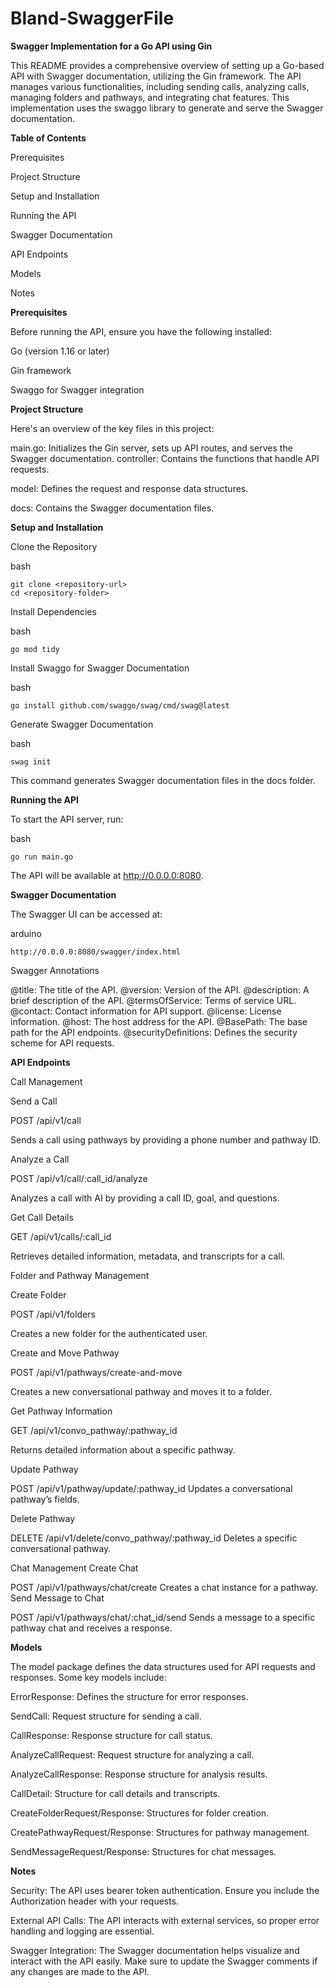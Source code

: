 # Bland-SwaggerFile


**Swagger Implementation for a Go API using Gin**

This README provides a comprehensive overview of setting up a Go-based API with Swagger documentation, utilizing the Gin framework. The API manages various functionalities, including sending calls, analyzing calls, managing folders and pathways, and integrating chat features. This implementation uses the swaggo library to generate and serve the Swagger documentation.

**Table of Contents**

Prerequisites

Project Structure

Setup and Installation

Running the API

Swagger Documentation

API Endpoints

Models

Notes

**Prerequisites**

Before running the API, ensure you have the following installed:

Go (version 1.16 or later)

Gin framework

Swaggo for Swagger integration

**Project Structure**

Here's an overview of the key files in this project:

main.go: Initializes the Gin server, sets up API routes, and serves the Swagger documentation.
controller: Contains the functions that handle API requests.

model: Defines the request and response data structures.

docs: Contains the Swagger documentation files.

**Setup and Installation**

Clone the Repository

bash
```
git clone <repository-url>
cd <repository-folder>
```

Install Dependencies

bash
```
go mod tidy
```

Install Swaggo for Swagger Documentation

bash
```
go install github.com/swaggo/swag/cmd/swag@latest
```

Generate Swagger Documentation

bash
```
swag init
```

This command generates Swagger documentation files in the docs folder.

**Running the API**

To start the API server, run:

bash
```
go run main.go
```

The API will be available at http://0.0.0.0:8080.

**Swagger Documentation**

The Swagger UI can be accessed at:

arduino

```
http://0.0.0.0:8080/swagger/index.html
```
Swagger Annotations

@title: The title of the API.
@version: Version of the API.
@description: A brief description of the API.
@termsOfService: Terms of service URL.
@contact: Contact information for API support.
@license: License information.
@host: The host address for the API.
@BasePath: The base path for the API endpoints.
@securityDefinitions: Defines the security scheme for API requests.

**API Endpoints**

Call Management

Send a Call

POST /api/v1/call

Sends a call using pathways by providing a phone number and pathway ID.


Analyze a Call

POST /api/v1/call/:call_id/analyze

Analyzes a call with AI by providing a call ID, goal, and questions.


Get Call Details

GET /api/v1/calls/:call_id

Retrieves detailed information, metadata, and transcripts for a call.


Folder and Pathway Management

Create Folder

POST /api/v1/folders

Creates a new folder for the authenticated user.


Create and Move Pathway

POST /api/v1/pathways/create-and-move

Creates a new conversational pathway and moves it to a folder.


Get Pathway Information

GET /api/v1/convo_pathway/:pathway_id

Returns detailed information about a specific pathway.


Update Pathway

POST /api/v1/pathway/update/:pathway_id
Updates a conversational pathway’s fields.


Delete Pathway

DELETE /api/v1/delete/convo_pathway/:pathway_id
Deletes a specific conversational pathway.


Chat Management
Create Chat

POST /api/v1/pathways/chat/create
Creates a chat instance for a pathway.
Send Message to Chat

POST /api/v1/pathways/chat/:chat_id/send
Sends a message to a specific pathway chat and receives a response.


**Models**

The model package defines the data structures used for API requests and responses. Some key models include:

ErrorResponse: Defines the structure for error responses.

SendCall: Request structure for sending a call.

CallResponse: Response structure for call status.

AnalyzeCallRequest: Request structure for analyzing a call.

AnalyzeCallResponse: Response structure for analysis results.

CallDetail: Structure for call details and transcripts.

CreateFolderRequest/Response: Structures for folder creation.

CreatePathwayRequest/Response: Structures for pathway management.

SendMessageRequest/Response: Structures for chat messages.

**Notes**

Security: The API uses bearer token authentication. Ensure you include the Authorization header with your requests.

External API Calls: The API interacts with external services, so proper error handling and logging are essential.

Swagger Integration: The Swagger documentation helps visualize and interact with the API easily. Make sure to update the Swagger comments if any changes are made to the API.
